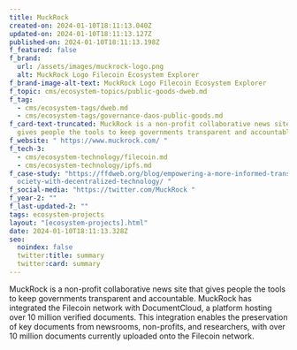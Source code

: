 ```yaml
---
title: MuckRock
created-on: 2024-01-10T18:11:13.040Z
updated-on: 2024-01-10T18:11:13.127Z
published-on: 2024-01-10T18:11:13.198Z
f_featured: false
f_brand:
  url: /assets/images/muckrock-logo.png
  alt: MuckRock Logo Filecoin Ecosystem Explorer
f_brand-image-alt-text: MuckRock Logo Filecoin Ecosystem Explorer
f_topic: cms/ecosystem-topics/public-goods-dweb.md
f_tag:
  - cms/ecosystem-tags/dweb.md
  - cms/ecosystem-tags/governance-daos-public-goods.md
f_card-text-truncated: MuckRock is a non-profit collaborative news site that
  gives people the tools to keep governments transparent and accountable.
f_website: " https://www.muckrock.com/ "
f_tech-3:
  - cms/ecosystem-technology/filecoin.md
  - cms/ecosystem-technology/ipfs.md
f_case-study: "https://ffdweb.org/blog/empowering-a-more-informed-transparent-s\
  ociety-with-decentralized-technology/ "
f_social-media: "https://twitter.com/MuckRock "
f_year-2: ""
f_last-updated-2: ""
tags: ecosystem-projects
layout: "[ecosystem-projects].html"
date: 2024-01-10T18:11:13.328Z
seo:
  noindex: false
  twitter:title: summary
  twitter:card: summary
---
```

MuckRock is a non-profit collaborative news site that gives people the tools to keep governments transparent and accountable. MuckRock has integrated the Filecoin network with DocumentCloud, a platform hosting over 10 million verified documents. This integration enables the preservation of key documents from newsrooms, non-profits, and researchers, with over 10 million documents currently uploaded onto the Filecoin network.